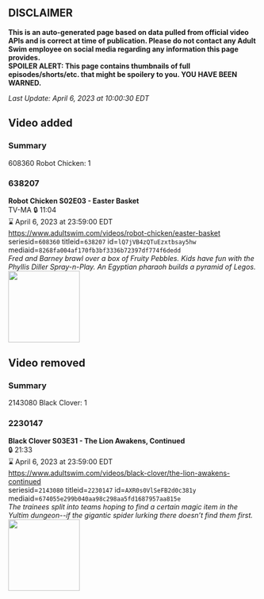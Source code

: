 ## DISCLAIMER
**This is an auto-generated page based on data pulled from official video APIs and is correct at time of publication. Please do not contact any Adult Swim employee on social media regarding any information this page provides.**  
**SPOILER ALERT: This page contains thumbnails of full episodes/shorts/etc. that might be spoilery to you. YOU HAVE BEEN WARNED.**  

_Last Update: April 6, 2023 at 10:00:30 EDT_
## Video added
### Summary
608360 Robot Chicken: 1  
### 638207
**Robot Chicken S02E03 - Easter Basket**  
TV-MA 🔒 11:04  
⌛ April 6, 2023 at 23:59:00 EDT  
https://www.adultswim.com/videos/robot-chicken/easter-basket  
seriesid=`608360` titleid=`638207` id=`lQ7jVB4zQTuEzxtbsay5hw` mediaid=`8268fa004af170fb3bf3336b72397df774f6dedd`  
_Fred and Barney brawl over a box of Fruity Pebbles. Kids have fun with the Phyllis Diller Spray-n-Play. An Egyptian pharaoh builds a pyramid of Legos._  
<a href="https://media.cdn.adultswim.com/uploads/20200330/thumbnails/2_20330125395-robotchicken_022.jpg"><img src="https://media.cdn.adultswim.com/uploads/20200330/thumbnails/2_20330125395-robotchicken_022.jpg" height="144px" /></a>
## Video removed
### Summary
2143080 Black Clover: 1  
### 2230147
**Black Clover S03E31 - The Lion Awakens, Continued**  
 🔒 21:33  
⌛ April 6, 2023 at 23:59:00 EDT  
https://www.adultswim.com/videos/black-clover/the-lion-awakens-continued  
seriesid=`2143080` titleid=`2230147` id=`AXR0s0VlSeFB2d0c381y` mediaid=`674055e299b040aa98c298aa5fd1687957aa815e`  
_The trainees split into teams hoping to find a certain magic item in the Yultim dungeon--if the gigantic spider lurking there doesn’t find them first._  
<a href="https://media.cdn.adultswim.com/uploads/20200924/thumbnails/2_20924121820-BlackClover_133.jpg"><img src="https://media.cdn.adultswim.com/uploads/20200924/thumbnails/2_20924121820-BlackClover_133.jpg" height="144px" /></a>
